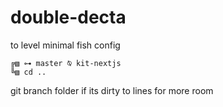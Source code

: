 # double-decta
to level minimal fish config
```
╔▧ ⊶ master ⍉ kit-nextjs
╚▧ cd ..
```
git branch
folder
if its dirty
to lines for more room
